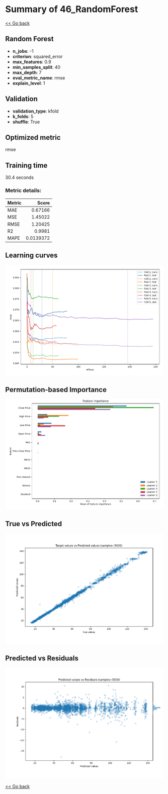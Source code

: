 # Summary of 46_RandomForest

[<< Go back](../README.md)


## Random Forest
- **n_jobs**: -1
- **criterion**: squared_error
- **max_features**: 0.9
- **min_samples_split**: 40
- **max_depth**: 7
- **eval_metric_name**: rmse
- **explain_level**: 1

## Validation
 - **validation_type**: kfold
 - **k_folds**: 5
 - **shuffle**: True

## Optimized metric
rmse

## Training time

30.4 seconds

### Metric details:
| Metric   |     Score |
|:---------|----------:|
| MAE      | 0.67166   |
| MSE      | 1.45022   |
| RMSE     | 1.20425   |
| R2       | 0.9981    |
| MAPE     | 0.0139372 |



## Learning curves
![Learning curves](learning_curves.png)

## Permutation-based Importance
![Permutation-based Importance](permutation_importance.png)
## True vs Predicted

![True vs Predicted](true_vs_predicted.png)


## Predicted vs Residuals

![Predicted vs Residuals](predicted_vs_residuals.png)



[<< Go back](../README.md)
